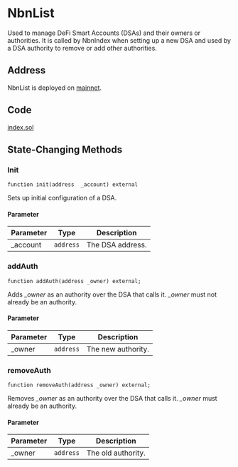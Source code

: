 # NbnList

Used to manage DeFi Smart Accounts (DSAs) and their owners or authorities. It is called by NbnIndex when setting up a new DSA and used by a DSA authority to remove or add other authorities.

## Address

NbnList is deployed on [mainnet](https://bscscan.com/address/0x58f4D59E4D4A97758d56487Dbbe5e083Af89cf9D).

## Code

[index.sol](https://github.com/Open-Currency-Collective/nubian-dsa-contracts/blob/master/contracts/registry/list.sol)

## State-Changing Methods

### Init

```solidity
function init(address  _account) external 
```

Sets up initial configuration of a DSA.

#### Parameter

| Parameter | Type | Description
| --- | --- | --- |
| _account | `address` | The DSA address. |

### addAuth

```solidity
function addAuth(address _owner) external;
```

Adds _\_owner_ as an authority over the DSA that calls it. _\_owner_ must not already be an authority.

#### Parameter

| Parameter | Type | Description
| --- | --- | --- |
| _owner | `address` | The new authority. |

### removeAuth

```solidity
function removeAuth(address _owner) external;
```

Removes _\_owner_ as an authority over the DSA that calls it. _\_owner_ must already be an authority.

#### Parameter

| Parameter | Type | Description
| --- | --- | --- |
| _owner | `address` | The old authority. |

